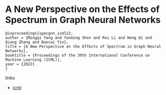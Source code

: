 # A New Perspective on the Effects of Spectrum in Graph Neural Networks

```
@inproceedings{specgnn_icml22,
author = {Mingqi Yang and Yanming Shen and Rui Li and Heng Qi and Qiang Zhang and Baocai Yin},
title = {A New Perspective on the Effects of Spectrum in Graph Neural Networks},
booktitle = {Proceedings of the 39th International Conference on Machine Learning (ICML)},
year = {2022}
}
```

links
- [icml](https://icml.cc/Conferences/2022/Schedule?showEvent=16962)
